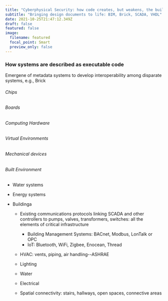 ```yaml
---
title: "Cyberphysical Security: how code creates, but weakens, the built environment"
subtitle: "Bringing design documents to life: BIM, Brick, SCADA, VHDL"
date: 2021-10-25T21:47:12.349Z
draft: false
featured: false
image:
  filename: featured
  focal_point: Smart
  preview_only: false
---
```

### How systems are described as executable code

Emergene of metadata systems to develop interoperability among disparate systems, e.g., Brick

###### Chips

###### Boards

###### Computing Hardware

###### Virtual Environments

###### Mechanical devices

###### Built Environment

* Water systems
* Energy systems
* Buildinga

  * Existing communications protocols linking SCADA and other controllers to pumps, valves, transformers, switches:  all the elements of critical infrastructure

    * Building Management Systems: BACnet, Modbus, LonTalk or OPC
    * IoT: Bluetooth, WiFi, Zigbee, Enocean, Thread
  * HVAC: vents, piping, air handling--ASHRAE
  * Lighting
  * Water
  * Electrical
  * Spatial connectivity: stairs, hallways, open spaces, connective areas